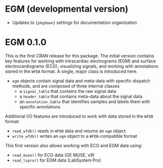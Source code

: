 # EGM (developmental version)

* Updates to `{pkgdown}` settings for documentation organization

# EGM 0.1.0

This is the first *CRAN* release for this package. 
The initial version contains key features for working with intracardiac electrograms (EGM) and surface electrocardiograms (ECG), visualizing signals, and working with annotations stored in the `WFDB` format.
A single, major class is introduced here.

- `egm` objects contain signal data and meta-data with specific dispatch methods, and are composed of three internal classes
	- a `signal_table` that contains the raw signal data
	- a `header_table` that contains meta-data about the signal data
	- an `annotation_table` that identifies samples and labels them with specific annotations

Additional I/O features are introduced to work with data stored in the `WFDB` format:

- `read_wfdb()` reads in `WFDB` data and returns an `egm` object
- `write_wfdb()` writes an `egm` object to a `WFDB`-compatible format

This first version also allows working with ECG and EGM data using:

- `read_muse()` for ECG data (GE MUSE, v9)
- `read_lspro()` for EGM data (LabSystem Pro)

	
